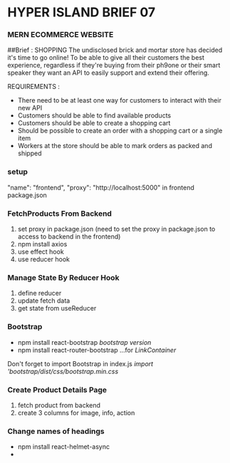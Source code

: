 # HYPER ISLAND BRIEF 07

### MERN ECOMMERCE WEBSITE

##Brief : SHOPPING
The undisclosed brick and mortar store has decided it's time to go online! To be able to give all their customers the best experience, regardless if they're buying from their ph9one or their smart speaker they want an API to easily support and extend their offering.

REQUIREMENTS :

- There need to be at least one way for customers to interact with their new API
- Customers should be able to find available products
- Customers should be able to create a shopping cart
- Should be possible to create an order with a shopping cart or a single item
- Workers at the store should be able to mark orders as packed and shipped

### setup

"name": "frontend",
"proxy": "http://localhost:5000"
in frontend package.json

### FetchProducts From Backend

1. set proxy in package.json (need to set the proxy in package.json to access to backend in the frontend)
2. npm install axios
3. use effect hook
4. use reducer hook

### Manage State By Reducer Hook

1. define reducer
2. update fetch data
3. get state from useReducer

### Bootstrap

- npm install react-bootstrap _bootstrap version_
- npm install react-router-bootstrap ...for _LinkContainer_

Don't forget to import Bootstrap in index.js _import 'bootstrap/dist/css/bootstrap.min.css_

### Create Product Details Page

1. fetch product from backend
2. create 3 columns for image, info, action

### Change names of headings

- npm install react-helmet-async
- _<HelmetProvider> <Helmet><title>some title</title</Helmet>_

### Loading and Message Component

1. create loading component
2. use spinner component
3. create message component
4. create utils.js to define getError function

### Connect to MongoDB Database

- npm install mongoose (MongoDB object modeling to connect with MongoDB)
- npm install dotenv (to load .env file in the node application)

### Seed data

1. create Product model
2. create User model
3. create seed route
4. use route in server.js
5. seed sample product

### Implement Add to Cart

1. create react context (to manage state globally)
2. define reducer
3. create store provider
4. implement add to cart button click handler

5. check exist item in the cart
6. check count in stock in backend

### Cart page

1. create 2 columns
2. display items list
3. create action column
4. click handler for inc/dec item
5. click handler for remove item
6. click handler for checkout

### sign in page

1. create sign in form
2. add email and password
3. add sign-in button

- npm i bcryptjs

### Sign in backend API

1. create signin api
2. npm install jsonwebtoken
3. define generateToken

- npm install express-async-handler
  (you can catch error in the async function inside this. If there is an error in this function, you can handle it in the server tactics)

- npm install jsonwebtoken
  (sending a token along with the object in res.send)

- add Advanced Rest Client in Chrome

### Complete sign in page with functionality

1. handle submit action
2. save token in store and local storage
3. show user name in header

- npm i react-toastify
  (adding nicer notifications)
  App.js : import 'react-toastify/dist/ReactToastify.css'
  <ToastContainer position="bottom-center" limit={1} />
  SigninPage.js : toast.error(getError(err));

### Shipping page

1. create form inputs
2. handle save shipping address
3. add checkout wizard bar

### Sign up page

1. create input forms
2. handle submit
3. create backend api

### Implement select payment method page

1. create input form
2. handle submit

### Place order page

1. show cart items, payment and address
2. handle place order action
3. create order create api

### Place order action

1. handle place order action
2. create oder create api

- when 'authorization: Bearer undefine', check localStorage to see if the user information is correctly stored.
- when taking out hard coded \_id from data.js, check the schema. (it was \_id: { type: String } when I get error message. take that out then it will generate objectID)

### Order Screen

1. create backend api for oder/:id
2. fetch order api in frontend
3. show order information in 2 columns

### Pay order by PayPal

developer.paypal.com
login / dashboard / use sandbox for testing

1. generate paypal client id
   (developer.paypal.com
   login / dashboard / use sandbox for testing)
   copy client id and put it in .env
2. create api to return client id
   in server.js ->
   app.get('/api/keys/paypal', (req, rest) => {
   res.send(process.env.PAYPAL_CLIENT_ID || 'sb');
   });
3. install react-paypal-js (in frontend folder)
   npm install @paypal/react-paypal-js
4. use PayPalScriptProvider in index.js
   in index.js
   <PayPalScriptProvider deferLoading={true}>
   <App />
   </PayPalScriptProvider>
5. use usePayPalScriptReducer in Order page
6. implement loadPayPalScript function
7. render paypal button
8. implement onApprove payment function
9. create pay order api in backend

### Order History

1. create order page
2. create order history api
3. use api in the frontend9

### Profile page

1. get user info from contet
2. show user information
3. create user update api
4. update user info

### Search box and search page

1. create search bar in the header.js
2. handle submit form
3. edit parse url to get query string
4. update product list api for search by name

### Add Advanced Search Filter

1. filter by category
2. filter by price range
3. filter by average rating

